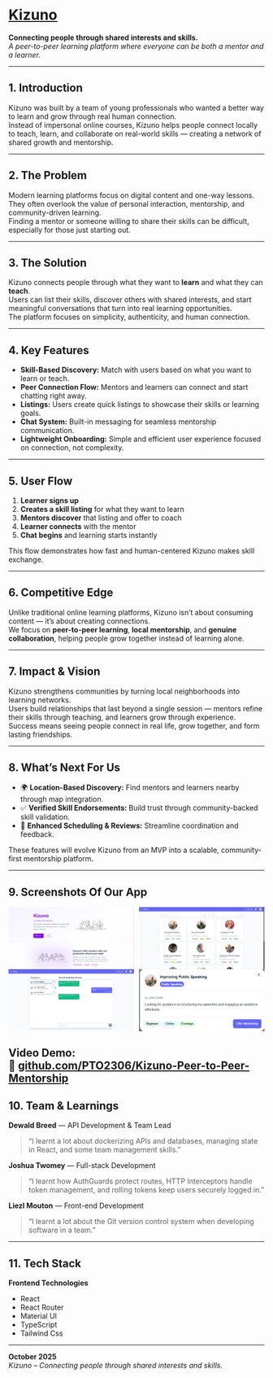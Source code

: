 # [Kizuno](https://kizuno.netlify.app/)

**Connecting people through shared interests and skills.**  
*A peer-to-peer learning platform where everyone can be both a mentor and a learner.*

---

## 1. Introduction
Kizuno was built by a team of young professionals who wanted a better way to learn and grow through real human connection.  
Instead of impersonal online courses, Kizuno helps people connect locally to teach, learn, and collaborate on real-world skills — creating a network of shared growth and mentorship.

---

## 2. The Problem
Modern learning platforms focus on digital content and one-way lessons.  
They often overlook the value of personal interaction, mentorship, and community-driven learning.  
Finding a mentor or someone willing to share their skills can be difficult, especially for those just starting out.

---

## 3. The Solution
Kizuno connects people through what they want to **learn** and what they can **teach**.  
Users can list their skills, discover others with shared interests, and start meaningful conversations that turn into real learning opportunities.  
The platform focuses on simplicity, authenticity, and human connection.

---

## 4. Key Features
- **Skill-Based Discovery:** Match with users based on what you want to learn or teach.  
- **Peer Connection Flow:** Mentors and learners can connect and start chatting right away.  
- **Listings:** Users create quick listings to showcase their skills or learning goals.  
- **Chat System:** Built-in messaging for seamless mentorship communication.  
- **Lightweight Onboarding:** Simple and efficient user experience focused on connection, not complexity.

---

## 5. User Flow
1. **Learner signs up**  
2. **Creates a skill listing** for what they want to learn  
3. **Mentors discover** that listing and offer to coach  
4. **Learner connects** with the mentor  
5. **Chat begins** and learning starts instantly  

This flow demonstrates how fast and human-centered Kizuno makes skill exchange.

---

## 6. Competitive Edge
Unlike traditional online learning platforms, Kizuno isn’t about consuming content — it’s about creating connections.  
We focus on **peer-to-peer learning**, **local mentorship**, and **genuine collaboration**, helping people grow together instead of learning alone.

---

## 7. Impact & Vision
Kizuno strengthens communities by turning local neighborhoods into learning networks.  
Users build relationships that last beyond a single session — mentors refine their skills through teaching, and learners grow through experience.  
Success means seeing people connect in real life, grow together, and form lasting friendships.

---

## 8. What’s Next For Us
- 🌍 **Location-Based Discovery:** Find mentors and learners nearby through map integration.  
- ✅ **Verified Skill Endorsements:** Build trust through community-backed skill validation.  
- 📅 **Enhanced Scheduling & Reviews:** Streamline coordination and feedback.  

These features will evolve Kizuno from an MVP into a scalable, community-first mentorship platform.

---

## 9. Screenshots Of Our App

<div style="display: flex; justify-content: space-between; padding: 10; ">
  <img src="UI\skillswap\src\assets\Landing-Page.png" alt="Landing Page" width="49%">
  <img src="UI\skillswap\src\assets\Green Homepage.png" alt="Home Page" width="49%">
</div>

<div style="display: flex; justify-content: space-between; padding: 10;">
  <img src="UI\skillswap\src\assets\Green Connections Page.png" alt="Chat Page" width="49%">
  <img src="UI\skillswap\src\assets\Listing Example.png" alt="Listing Example" width="49%">
</div>

**Video Demo:**  
🔗 [github.com/PTO2306/Kizuno-Peer-to-Peer-Mentorship](https://github.com/PTO2306/Kizuno-Peer-to-Peer-Mentorship)
---

## 10. Team & Learnings
**Dewald Breed** — API Development & Team Lead  
> “I learnt a lot about dockerizing APIs and databases, managing state in React, and some team management skills.”

**Joshua Twomey** — Full-stack Development  
> “I learnt how AuthGuards protect routes, HTTP Interceptors handle token management, and rolling tokens keep users securely logged in.”

**Liezl Mouton** — Front-end Development  
> “I learnt a lot about the Git version control system when developing software in a team.”

---

## 11. Tech Stack 

**Frontend Technologies**

- React
- React Router
- Material UI
- TypeScript 
- Tailwind Css


---

**October 2025**  
*Kizuno – Connecting people through shared interests and skills.*

